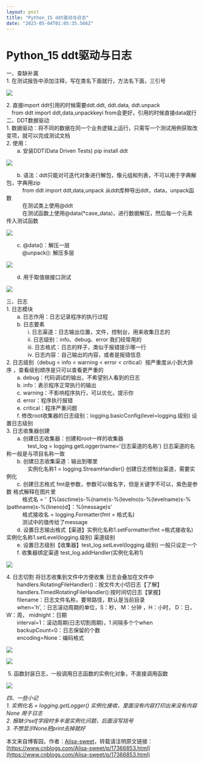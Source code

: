 ```yaml
---
layout: post
title: "Python_15 ddt驱动与日志"
date: "2023-05-04T01:05:35.566Z"
---
```

Python\_15 ddt驱动与日志
===================

一、查缺补漏  
1\. 在测试报告中添加注释，写在类名下面就行，方法名下面，三引号

![](https://img2023.cnblogs.com/blog/2444250/202305/2444250-20230501185058418-1287790554.png)

2\. 直接import ddt引用的时候需要ddt.ddt, ddt.data, ddt.unpack  
　from ddt import ddt,data,unpackkeyi from会更好，引用的时候直接data就行  
二、DDT数据驱动  
1\. 数据驱动：将不同的数据在同一个业务逻辑上运行，只需写一个测试用例获取改变项，就可以完成测试文档  
2\. 使用：  
　　a. 安装DDT(Data Driven Tests) pip install ddt

![](https://img2023.cnblogs.com/blog/2444250/202305/2444250-20230501185127664-1783629349.png)

　　b. 语法：ddt只能对可迭代对象进行解包，像元组和列表，不可以用于字典解包，字典用zip  
　　　from ddt import ddt,data,unpack 从ddt库种导出ddt，data，unpack函数  
　　　在测试类上使用@ddt  
　　　在测试函数上使用@data(\*case\_data)，进行数据解压，然后每一个元素传入测试函数

![](https://img2023.cnblogs.com/blog/2444250/202305/2444250-20230501185212915-756253200.png)

　　c. @data()：解压一层  
　　　@unpack(): 解压多层

![](https://img2023.cnblogs.com/blog/2444250/202305/2444250-20230501185315932-507194567.png)

　　d. 用于取值做接口测试

![](https://img2023.cnblogs.com/blog/2444250/202305/2444250-20230501185411117-16129645.png)

三、日志  
1\. 日志模块  
　　a. 日志作用：日志记录程序的执行过程  
　　b. 日志要素  
　　　　i. 日志渠道：日志输出位置，文件，控制台，用来收集日志的  
　　　　ii. 日志级别：info、debug、error 我们经常用的  
　　　　iii. 日志格式：日志的样子，类似于报错提示哪一行  
　　　　iv. 日志内容：自己输出的内容，或者是报错信息  
2\. 日志级别（debug < info < warning < error < critical）按严重度从小到大排序 ，查看级别顺序是只可以查看更严重的  
　　a. debug：代码调试的输出，不希望别人看到的日志  
　　b. info：表示程序正常执行的输出  
　　c. warning：不影响程序执行，可以优化，提示你  
　　d. error：程序执行报错  
　　e. critical：程序严重问题  
　　f. 修改root收集器的日志级别：logging.basicConfig(level=logging.级别) 设置日志级别  
3\. 日志收集器创建  
　　a. 创建日志收集器：创建和root一样的收集器  
　　　　test\_log = logging.getLogger(name='日志渠道的名称') 日志渠道的名称一般是与项目名称一致  
　　b. 创建日志收集渠道：输出到哪里  
　　　　实例化名称1 = logging.StreamHandler() 创建日志控制台渠道，需要实例化  
　　c. 创建日志格式 fmt是参数，参数可以做名字，但是关键字不可以，紫色是参数 格式解释在图片里  
　　　格式名 = '【%(asctime)s-%(name)s-%(levelno)s-%(levelname)s-%(pathname)s-%(lineno)d】：%(message)s'  
　　　格式接收名 = logging.Formatter(fmt = 格式名)  
　　　测试中的值传给了message  
　　d. 设置日志输出格式【渠道】实例化名称1.setFormatter(fmt =格式接收名) 实例化名称1.setLevel(logging.级别) 渠道级别  
　　e. 设置日志级别【收集器】test\_log.setLevel(logging.级别) 一般只设定一个  
　　f. 收集器绑定渠道 test\_log.addHandler(实例化名称1)

![](https://img2023.cnblogs.com/blog/2444250/202305/2444250-20230501185602887-242291185.png)

4\. 日志切割 将日志收集到文件中方便收集 日志会叠加在文件中  
　　handlers.RotatingFileHandler()：按文件大小切日志【了解】  
　　handlers.TimedRotatingFileHandler():按时间切日志【掌握】  
　　filename：日志文件名称，要带路径，默认是当前目录  
　　when='h',：日志滚动周期的单位，S：秒， M：分钟 ，H：小时， D：日， W：周， midnight：日期  
　　interval=1：滚动周期(日志切割周期)，1 间隔多个个when  
　　backupCount=0：日志保留的个数  
　　encoding=None：编码格式

![](https://img2023.cnblogs.com/blog/2444250/202305/2444250-20230501185723952-1489142021.png)

![](https://img2023.cnblogs.com/blog/2444250/202305/2444250-20230501185801990-333799968.png)

 5. 函数封装日志，一般调用日志函数的实例化对象，不直接调用函数

![](https://img2023.cnblogs.com/blog/2444250/202305/2444250-20230501185835391-2090629989.png)

_四、一些小记  
1\. 实例化名 = logging.getLogger() 实例化接收，里面没有内容打印出来没有内容None 用于日志  
2\. 报缺少self字段时多半是实例化问题，后面没写括号  
3\. 不想显示None把print去掉就好_

本文来自博客园，作者：[Alisa-sweet](https://www.cnblogs.com/Alisa-sweet/)，转载请注明原文链接：[https://www.cnblogs.com/Alisa-sweet/p/17366853.html](https://www.cnblogs.com/Alisa-sweet/p/17366853.html)